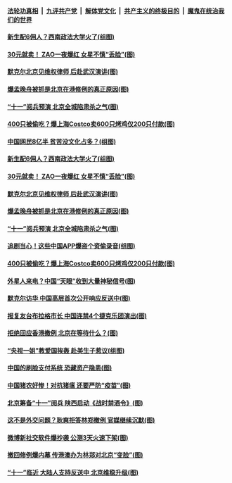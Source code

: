 ####  [法轮功真相](../../../../basic/blob/master/README.md?t=09080813) &nbsp;|&nbsp; [九评共产党](../../../../9ping.md/blob/master/README.md?t=09080813) &nbsp;|&nbsp; [解体党文化](../../../../jtdwh.md/blob/master/README.md?t=09080813)  &nbsp;|&nbsp; [共产主义的终极目的](../../../../gczydzjmd.md/blob/master/README.md?t=09080813) &nbsp;|&nbsp; [魔鬼在统治我们的世界](../../../../mgztzwmdsj.md/blob/master/README.md?t=09080813) 

#### [新生配6佣人？西南政法大学火了(组图)](../pages/p1/906610.md?t=09080813) 

#### [30元就卖！ ZAO一夜爆红 女星不慎“丢脸”(图)](../pages/p1/906606.md?t=09080813) 

#### [默克尔北京见维权律师 后赴武汉演讲(图)](../pages/p1/906604.md?t=09080813) 

#### [爆孟晚舟被抓是北京在港修例的真正原因(图)](../pages/p1/906595.md?t=09080813) 

#### [“十一”阅兵预演 北京全城陷肃杀之气(图)](../pages/p1/906591.md?t=09080813) 

#### [400只被偷吃？爆上海Costco卖600只烤鸡仅200只付款(图)](../pages/p1/906452.md?t=09080813) 

#### [中国网民8亿半 贫苦没文化占多？(组图)](../pages/p1/906398.md?t=09080813) 

#### [新生配6佣人？西南政法大学火了(组图)](../pages/p1/906610.md?t=09080813) 

#### [30元就卖！ ZAO一夜爆红 女星不慎“丢脸”(图)](../pages/p1/906606.md?t=09080813) 

#### [默克尔北京见维权律师 后赴武汉演讲(图)](../pages/p1/906604.md?t=09080813) 

#### [爆孟晚舟被抓是北京在港修例的真正原因(图)](../pages/p1/906595.md?t=09080813) 

#### [“十一”阅兵预演 北京全城陷肃杀之气(图)](../pages/p1/906591.md?t=09080813) 

#### [追剧当心！这些中国APP爆盗个资偷录音(组图)](../pages/p1/906575.md?t=09080813) 

#### [400只被偷吃？爆上海Costco卖600只烤鸡仅200只付款(图)](../pages/p1/906452.md?t=09080813) 

#### [外星人来电？中国“天眼”收到大量神秘信号(图)](../pages/p1/906458.md?t=09080813) 

#### [默克尔访华 中国高层首次公开响应反送中(图)](../pages/p1/906439.md?t=09080813) 

#### [报复友台布拉格市长 中国连禁4个捷克乐团演出(图)](../pages/p1/906378.md?t=09080813) 

#### [拒绝回应香港撤例 北京在等待什么？(图)](../pages/p1/906338.md?t=09080813) 

#### [“央视一姐”教爱国挨轰 赴美生子惹议(组图)](../pages/p1/906326.md?t=09080813) 

#### [中国的刷脸支付系统 恐藏资产隐患(图)](../pages/p1/906236.md?t=09080813) 

#### [中国猪农好惨！对抗猪瘟 还要严防“疫苗”(图)](../pages/p1/906316.md?t=09080813) 

#### [北京筹备“十一”阅兵 陕西启动《战时禁酒令》(图)](../pages/p1/906303.md?t=09080813) 

#### [这不是外交问题？耿爽拒答林郑撤例 官媒继续沉默(图)](../pages/p1/906293.md?t=09080813) 

#### [微博新社交软件爆抄袭 公测3天火速下架(图)](../pages/p1/906287.md?t=09080813) 

#### [撤回修例爆内幕 传港澳办为林郑对北京“变脸”(图)](../pages/p1/906250.md?t=09080813) 

#### [“十一”临近 大陆人支持反送中 北京维稳升级(图)](../pages/p1/906202.md?t=09080813) 

